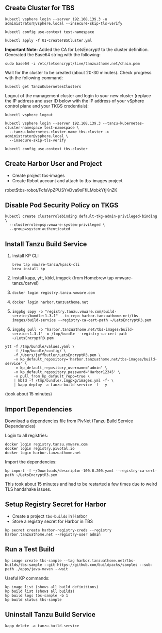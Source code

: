 ## Create Cluster for TBS
```shell
kubectl vsphere login --server 192.168.139.3 -u administrator@vsphere.local --insecure-skip-tls-verify

kubectl config use-context test-namespace

kubectl apply -f 01-CreateTBSCluster.yml
```

**Important Note:** Added the CA for LetsEncrypt! to the cluster definition. Generated the Base64 string with the following:

```shell
sudo base64 -i /etc/letsencrypt/live/tanzuathome.net/chain.pem
```

Wait for the cluster to be created (about 20-30 minutes). Check progress with the following command:

```shell
kubectl get TanzuKubernetesClusters
```

Logout of the management cluster and login to your new cluster (replace the IP address and user ID below with the IP address of
your vSphere control plane and your TKGS credentials):

```shell
kubectl vsphere logout

kubectl vsphere login --server 192.168.139.3 --tanzu-kubernetes-cluster-namespace test-namespace \
  --tanzu-kubernetes-cluster-name tbs-cluster -u administrator@vsphere.local \
  --insecure-skip-tls-verify

kubectl config use-context tbs-cluster
```

## Create Harbor User and Project

- Create project tbs-images
- Create Robot account and attach to tbs-images project 

robot$tbs-robot/FcfaVpZPUSYvDva9oFfiLMobkYtjKnZK

## Disable Pod Security Policy on TKGS

```shell
kubectl create clusterrolebinding default-tkg-admin-privileged-binding \
  --clusterrole=psp:vmware-system-privileged \
  --group=system:authenticated
```

## Install Tanzu Build Service

1. Install KP CLI

   ```shell
   brew tap vmware-tanzu/kpack-cli
   brew install kp
   ```

1. Install kapp, ytt, kbld, imgpck (from Homebrew tap vmware-tanzu/carvel)
1. `docker login registry.tanzu.vmware.com`
1. `docker login harbor.tanzuathome.net`
1. `imgpkg copy -b "registry.tanzu.vmware.com/build-service/bundle:1.3.1" --to-repo harbor.tanzuathome.net/tbs-images/build-service --registry-ca-cert-path ~/LetsEncryptR3.pem`
1. `imgpkg pull -b "harbor.tanzuathome.net/tbs-images/build-service:1.3.1" -o /tmp/bundle --registry-ca-cert-path ~/LetsEncryptR3.pem`

```shell
ytt -f /tmp/bundle/values.yaml \
    -f /tmp/bundle/config/ \
    -f /Users/jeffbutler/LetsEncryptR3.pem \
	-v kp_default_repository='harbor.tanzuathome.net/tbs-images/build-service' \
	-v kp_default_repository_username='admin' \
	-v kp_default_repository_password='Harbor12345' \
	-v pull_from_kp_default_repo=true \
	| kbld -f /tmp/bundle/.imgpkg/images.yml -f- \
	| kapp deploy -a tanzu-build-service -f- -y
```

(took about 15 minutes)

## Import Dependencies

Download a dependencies file from PivNet (Tanzu Build Service Dependencies)

Login to all registries:

```shell
docker login registry.tanzu.vmware.com
docker login registry.pivotal.io
docker login harbor.tanzuathome.net
```

Import the dependencies:

```shell
kp import -f ~/Downloads/descriptor-100.0.200.yaml --registry-ca-cert-path ~/LetsEncryptR3.pem
```

This took about 15 minutes and had to be restarted a few times due to weird TLS handshake issues.

## Setup Registry Secret for Harbor

- Create a project `tbs-builds` in Harbor
- Store a registry secret for Harbor in TBS

```shell
kp secret create harbor-registry-creds --registry harbor.tanzuathome.net --registry-user admin
```

## Run a Test Build

```shell
kp image create tbs-sample --tag harbor.tanzuathome.net/tbs-builds/tbs-sample --git https://github.com/buildpacks/samples --sub-path ./apps/java-maven --wait
```

Useful KP commands:

```shell
kp image list (shows all build definitions)
kp build list (shows all builds)
kp build logs tbs-sample -b 1
kp build status tbs-sample
```

## Uninstall Tanzu Build Service

```shell
kapp delete -a tanzu-build-service
```

